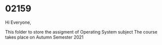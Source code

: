 # 02159

Hi Everyone, 

This folder to store the assigment of Operating System subject
The course takes place on Autumn Semester 2021
